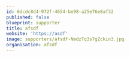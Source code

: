 ```yaml
---
id: 6dcdc8d4-972f-4654-be98-a25e76e8af32
published: false
blueprint: supporter
title: afsdf
website: 'https://asdf'
image: supporters/afsdf-NmdzTq3s7gZckin3.jpg
organisation: afsdf
---
```


